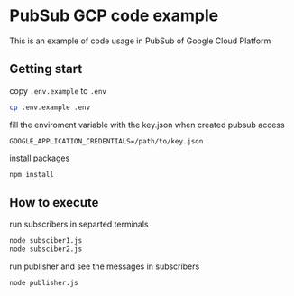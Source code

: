 # PubSub GCP code example

This is an example of code usage in PubSub of Google Cloud Platform

## Getting start

copy `.env.example` to `.env`

```bash
cp .env.example .env
```

fill the enviroment variable with the key.json when created pubsub access

```env
GOOGLE_APPLICATION_CREDENTIALS=/path/to/key.json
```

install packages

```bash
npm install
```

## How to execute

run subscribers in separted terminals

```bash
node subsciber1.js
node subsciber2.js
```

run publisher and see the messages in subscribers

```bash
node publisher.js
```